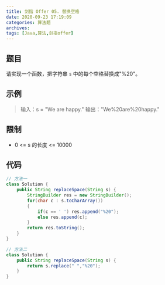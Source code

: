 ```yaml
---
title: 剑指 Offer 05. 替换空格
date: 2020-09-23 17:19:09
categories: 算法题
archives:
tags: [Java,算法,剑指offer]
---
```


## 题目

请实现一个函数，把字符串 `s` 中的每个空格替换成"%20"。



## 示例

> 输入：s = "We are happy."
> 输出："We%20are%20happy."

<!--more-->

## 限制

- 0 <= s 的长度 <= 10000




## 代码

```java
// 方法一
class Solution {
    public String replaceSpace(String s) {
        StringBuilder res = new StringBuilder();
        for(char c : s.toCharArray())
        {
            if(c == ' ') res.append("%20");
            else res.append(c);
        }
        return res.toString();
    }
}
```

```java
// 方法二
class Solution {
    public String replaceSpace(String s) {
        return s.replace(" ","%20");
    }
}
```

